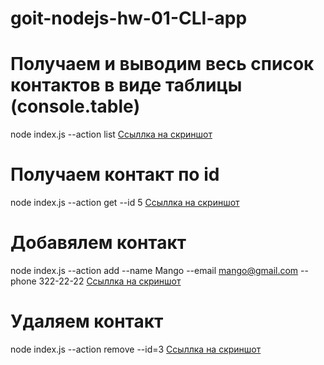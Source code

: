 # goit-nodejs-hw-01-CLI-app

# Получаем и выводим весь список контактов в виде таблицы (console.table)

node index.js --action list
[Ссыллка на скриншот](https://ibb.co/pwpc7r0)

# Получаем контакт по id

node index.js --action get --id 5
[Ссыллка на скриншот](https://ibb.co/THYtNMP)

# Добавялем контакт

node index.js --action add --name Mango --email mango@gmail.com --phone 322-22-22
[Ссыллка на скриншот](https://ibb.co/yhGMNDw)

# Удаляем контакт

node index.js --action remove --id=3
[Ссыллка на скриншот](https://ibb.co/fNgK7cb)
